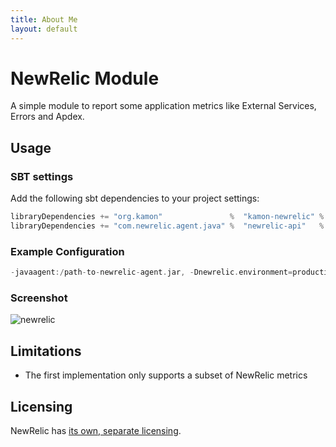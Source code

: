 ```yaml
---
title: About Me
layout: default
---
```


NewRelic Module
===
A simple module to report some application metrics like External Services, Errors and Apdex. 

## Usage

### SBT settings 

Add the following sbt dependencies to your project settings:

```scala
libraryDependencies += "org.kamon" 				 %  "kamon-newrelic" % "0.1.0"
libraryDependencies += "com.newrelic.agent.java" %  "newrelic-api"   % "3.1.0"
```
### Example Configuration

```scala
-javaagent:/path-to-newrelic-agent.jar, -Dnewrelic.environment=production, -Dnewrelic.config.file=/path-to-newrelic.yml
```

### Screenshot

![newrelic](/assets/img/newrelicdifu2.png "Screenshot NewRelic")


## Limitations
* The first implementation only supports a subset of NewRelic metrics

## Licensing

NewRelic has [its own, separate licensing](http://newrelic.com/terms).


